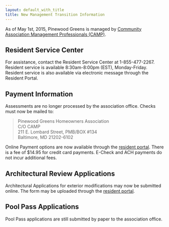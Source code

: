 ```yaml
---
layout: default_with_title
title: New Management Transition Information
---   
```


As of May 1st, 2015, Pinewood Greens is managed by [Community Association Management Professionals (CAMP)](http://www.gocampmgmt.com/). 

## Resident Service Center

For assistance, contact the Resident Service Center at 1-855-477-2267.  Resident service is available 8:30am-8:00pm (EST), Monday-Friday.  Resident service is also available via electronic message through the Resident Portal.

## Payment Information

Assessments are no longer processed by the association office.  Checks must now be mailed to:

>Pinewood Greens Homeowners Association  
>C/O CAMP  
>211 E. Lombard Street, PMB/BOX #134  
>Baltimore, MD 21202-6102

Online Payment options are now available through the [resident portal](http://www.ciranet.com/ResidentPortal).  There is a fee of $14.95 for credit card payments.  E-Check and ACH payments do not incur additional fees.

## Architectural Review Applications

Architectural Applications for exterior modifications may now be submitted online.  The form may be uploaded through the [resident portal](http://www.ciranet.com/ResidentPortal).

## Pool Pass Applications

Pool Pass applications are still submitted by paper to the association office.

